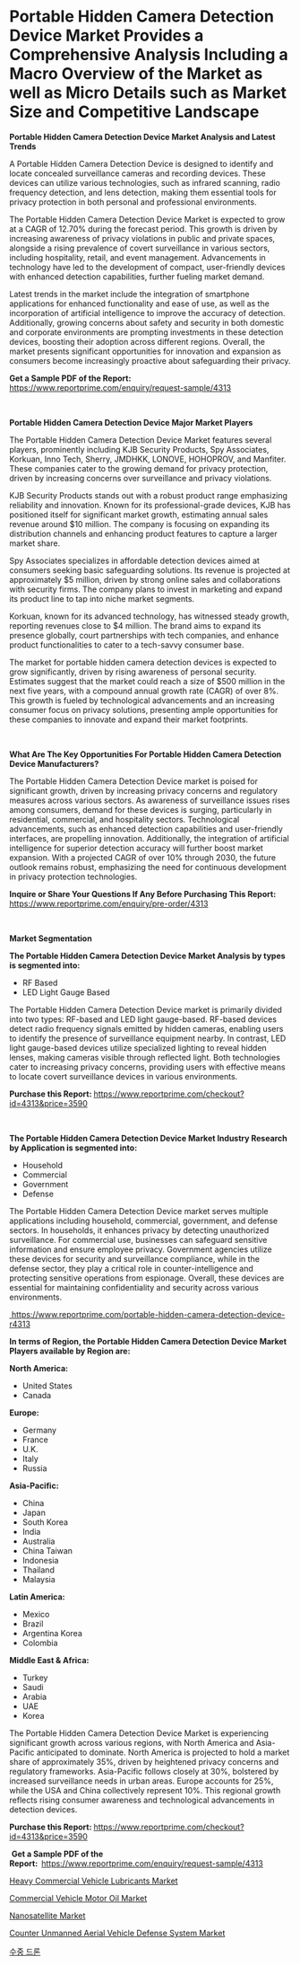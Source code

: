 <p><h1>Portable Hidden Camera Detection Device Market Provides a Comprehensive Analysis Including a Macro Overview of the Market as well as Micro Details such as Market Size and Competitive Landscape</h1></p><p><strong>Portable Hidden Camera Detection Device Market Analysis and Latest Trends</strong></p>
<p><p>A Portable Hidden Camera Detection Device is designed to identify and locate concealed surveillance cameras and recording devices. These devices can utilize various technologies, such as infrared scanning, radio frequency detection, and lens detection, making them essential tools for privacy protection in both personal and professional environments.</p><p>The Portable Hidden Camera Detection Device Market is expected to grow at a CAGR of 12.70% during the forecast period. This growth is driven by increasing awareness of privacy violations in public and private spaces, alongside a rising prevalence of covert surveillance in various sectors, including hospitality, retail, and event management. Advancements in technology have led to the development of compact, user-friendly devices with enhanced detection capabilities, further fueling market demand.</p><p>Latest trends in the market include the integration of smartphone applications for enhanced functionality and ease of use, as well as the incorporation of artificial intelligence to improve the accuracy of detection. Additionally, growing concerns about safety and security in both domestic and corporate environments are prompting investments in these detection devices, boosting their adoption across different regions. Overall, the market presents significant opportunities for innovation and expansion as consumers become increasingly proactive about safeguarding their privacy.</p></p>
<p><strong>Get a Sample PDF of the Report:&nbsp;</strong> <a href="https://www.reportprime.com/enquiry/request-sample/4313">https://www.reportprime.com/enquiry/request-sample/4313</a></p>
<p>&nbsp;</p>
<p><strong>Portable Hidden Camera Detection Device Major Market Players</strong></p>
<p><p>The Portable Hidden Camera Detection Device Market features several players, prominently including KJB Security Products, Spy Associates, Korkuan, Inno Tech, Sherry, JMDHKK, LONOVE, HOHOPROV, and Manfiter. These companies cater to the growing demand for privacy protection, driven by increasing concerns over surveillance and privacy violations.</p><p>KJB Security Products stands out with a robust product range emphasizing reliability and innovation. Known for its professional-grade devices, KJB has positioned itself for significant market growth, estimating annual sales revenue around $10 million. The company is focusing on expanding its distribution channels and enhancing product features to capture a larger market share.</p><p>Spy Associates specializes in affordable detection devices aimed at consumers seeking basic safeguarding solutions. Its revenue is projected at approximately $5 million, driven by strong online sales and collaborations with security firms. The company plans to invest in marketing and expand its product line to tap into niche market segments.</p><p>Korkuan, known for its advanced technology, has witnessed steady growth, reporting revenues close to $4 million. The brand aims to expand its presence globally, court partnerships with tech companies, and enhance product functionalities to cater to a tech-savvy consumer base. </p><p>The market for portable hidden camera detection devices is expected to grow significantly, driven by rising awareness of personal security. Estimates suggest that the market could reach a size of $500 million in the next five years, with a compound annual growth rate (CAGR) of over 8%. This growth is fueled by technological advancements and an increasing consumer focus on privacy solutions, presenting ample opportunities for these companies to innovate and expand their market footprints.</p></p>
<p>&nbsp;</p>
<p><strong>What Are The Key Opportunities For Portable Hidden Camera Detection Device Manufacturers?</strong></p>
<p><p>The Portable Hidden Camera Detection Device market is poised for significant growth, driven by increasing privacy concerns and regulatory measures across various sectors. As awareness of surveillance issues rises among consumers, demand for these devices is surging, particularly in residential, commercial, and hospitality sectors. Technological advancements, such as enhanced detection capabilities and user-friendly interfaces, are propelling innovation. Additionally, the integration of artificial intelligence for superior detection accuracy will further boost market expansion. With a projected CAGR of over 10% through 2030, the future outlook remains robust, emphasizing the need for continuous development in privacy protection technologies.</p></p>
<p><strong>Inquire or Share Your Questions If Any Before Purchasing This Report:</strong> <a href="https://www.reportprime.com/enquiry/pre-order/4313">https://www.reportprime.com/enquiry/pre-order/4313</a></p>
<p>&nbsp;</p>
<p><strong>Market Segmentation</strong></p>
<p><strong>The Portable Hidden Camera Detection Device Market Analysis by types is segmented into:</strong></p>
<p><ul><li>RF Based</li><li>LED Light Gauge Based</li></ul></p>
<p><p>The Portable Hidden Camera Detection Device market is primarily divided into two types: RF-based and LED light gauge-based. RF-based devices detect radio frequency signals emitted by hidden cameras, enabling users to identify the presence of surveillance equipment nearby. In contrast, LED light gauge-based devices utilize specialized lighting to reveal hidden lenses, making cameras visible through reflected light. Both technologies cater to increasing privacy concerns, providing users with effective means to locate covert surveillance devices in various environments.</p></p>
<p><strong>Purchase this Report:&nbsp;</strong><a href="https://www.reportprime.com/checkout?id=4313&price=3590">https://www.reportprime.com/checkout?id=4313&price=3590</a></p>
<p>&nbsp;</p>
<p><strong>The Portable Hidden Camera Detection Device Market Industry Research by Application is segmented into:</strong></p>
<p><ul><li>Household</li><li>Commercial</li><li>Government</li><li>Defense</li></ul></p>
<p><p>The Portable Hidden Camera Detection Device market serves multiple applications including household, commercial, government, and defense sectors. In households, it enhances privacy by detecting unauthorized surveillance. For commercial use, businesses can safeguard sensitive information and ensure employee privacy. Government agencies utilize these devices for security and surveillance compliance, while in the defense sector, they play a critical role in counter-intelligence and protecting sensitive operations from espionage. Overall, these devices are essential for maintaining confidentiality and security across various environments.</p></p>
<p><a href="https://www.reportprime.com/portable-hidden-camera-detection-device-r4313">&nbsp;https://www.reportprime.com/portable-hidden-camera-detection-device-r4313</a></p>
<p><strong>In terms of Region, the Portable Hidden Camera Detection Device Market Players available by Region are:</strong></p>
<p>
    <p> <strong> North America: </strong>
        <ul>
            <li>United States</li>
            <li>Canada</li>
        </ul>
        </p> 
    <p> <strong> Europe: </strong>
        <ul>
            <li>Germany</li>
            <li>France</li>
            <li>U.K.</li>
            <li>Italy</li>
            <li>Russia</li>
        </ul>
        </p> 
    <p> <strong> Asia-Pacific: </strong>
        <ul>
            <li>China</li>
            <li>Japan</li>
            <li>South Korea</li>
            <li>India</li>
            <li>Australia</li>
            <li>China Taiwan</li>
            <li>Indonesia</li>
            <li>Thailand</li>
            <li>Malaysia</li>
        </ul>
        </p> 
    <p> <strong> Latin America: </strong>
        <ul>
            <li>Mexico</li>
            <li>Brazil</li>
            <li>Argentina Korea</li>
            <li>Colombia</li>
        </ul>
        </p> 
    <p> <strong> Middle East & Africa: </strong>
        <ul>
            <li>Turkey</li>
            <li>Saudi</li>
            <li>Arabia</li>
            <li>UAE</li>
            <li>Korea</li>
        </ul>
    </p>
    </p>
<p><p>The Portable Hidden Camera Detection Device Market is experiencing significant growth across various regions, with North America and Asia-Pacific anticipated to dominate. North America is projected to hold a market share of approximately 35%, driven by heightened privacy concerns and regulatory frameworks. Asia-Pacific follows closely at 30%, bolstered by increased surveillance needs in urban areas. Europe accounts for 25%, while the USA and China collectively represent 10%. This regional growth reflects rising consumer awareness and technological advancements in detection devices.</p></p>
<p><strong>Purchase this Report: </strong><a href="https://www.reportprime.com/checkout?id=4313&price=3590">https://www.reportprime.com/checkout?id=4313&price=3590</a></p>
<p>&nbsp;<strong>Get a Sample PDF of the Report:&nbsp;&nbsp;</strong><a href="https://www.reportprime.com/enquiry/request-sample/4313">https://www.reportprime.com/enquiry/request-sample/4313</a></p>
<p><strong></strong></p>
<p><p><a href="https://issuu.com/reportprime-2/docs/heavy-commercial-vehicle-lubricants_69051198c704d2">Heavy Commercial Vehicle Lubricants Market</a></p><p><a href="https://issuu.com/reportprime-2/docs/commercial-vehicle-motor-oil-market_bf97a76c7bd9bc">Commercial Vehicle Motor Oil Market</a></p><p><a href="https://www.linkedin.com/pulse/what-driving-global-nanosatellite-market-dive-trends-j6rqe?trackingId=HiF1E3OhQsqM4cg4f3a2vw%3D%3D">Nanosatellite Market</a></p><p><a href="https://www.linkedin.com/pulse/counter-unmanned-aerial-vehicle-defense-system-market-gr6ue?trackingId=P%2BjsKsJZSAaoLy%2FbUpzTsA%3D%3D">Counter Unmanned Aerial Vehicle Defense System Market</a></p><p><a href="https://github.com/sougarounis/Market-Research-Report-List-6/blob/main/77637523938.md">수중 드론</a></p></p>